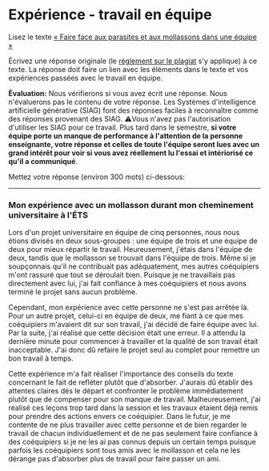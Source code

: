 # Expérience - travail en équipe

Lisez le texte [« Faire face aux parasites et aux mollassons dans une équipe »](https://etsmtl365-my.sharepoint.com/:w:/g/personal/christopher_fuhrman_etsmtl_ca/EcmQ4mhrCt5Ml9FUOiAPMmQBqtH3Z65GXrMLngDaeRCP8g?e=8JXrlf)

Écrivez une réponse originale (le [règlement sur le plagiat](https://www.etsmtl.ca/Etudes/citer-pas-plagier) s'y applique) à ce texte.
La réponse doit faire un lien avec les éléments dans le texte et vos expériences passées avec le travail en équipe.

**Évaluation:** Nous vérifierons si vous avez écrit une réponse.
Nous n'évaluerons pas le contenu de votre réponse.
Les Systèmes d'intelligence artificielle générative (SIAG) font des réponses faciles à reconnaître comme des réponses provenant des SIAG. 
⚠️Vous n'avez pas l'autorisation d'utiliser les SIAG pour ce travail. 
Plus tard dans le semestre, **si votre équipe porte un manque de performance à l'attention de la personne enseignante, votre réponse et celles de toute l'équipe seront lues avec un grand intérêt pour voir si vous avez réellement lu l'essai et intériorisé ce qu'il a communiqué**.

Mettez votre réponse (environ 300 mots) ci-dessous:

---
### Mon expérience avec un mollasson durant mon cheminement universitaire à l'ÉTS

Lors d'un projet universitaire en équipe de cinq personnes, nous nous étions divisés en deux sous-groupes : une équipe de trois et une équipe de deux pour mieux répartir le travail. Heureusement, j'étais dans l'équipe de deux, tandis que le mollasson se trouvait dans l'équipe de trois. Même si je soupçonnais qu'il ne contribuait pas adéquatement, mes autres coéquipiers m'ont rassuré que tout se déroulait bien. Puisque je ne travaillais pas directement avec lui, j'ai fait confiance à mes coéquipiers et nous avons terminé le projet sans aucun problème.

Cependant, mon expérience avec cette personne ne s'est pas arrêtée là. Pour un autre projet, celui-ci en équipe de deux, me fiant à ce que mes coéquipiers m'avaient dit sur son travail, j'ai décidé de faire équipe avec lui. Par la suite, j'ai réalisé que cette décision était une erreur. Il a attendu la dernière minute pour commencer à travailler et la qualité de son travail était inacceptable. J'ai donc dû refaire le projet seul au complet pour remettre un bon travail à temps.

Cette expérience m'a fait réaliser l'importance des conseils du texte concernant le fait de refléter plutôt que d'absorber. J'aurais dû établir des attentes claires dès le départ et confronter le problème immédiatement plutôt que de compenser pour son manque de travail. Malheureusement, j'ai réalisé ces leçons trop tard dans la session et les travaux étaient déjà remis pour prendre des actions envers ce coéquipier. Dans le futur, je me contente de ne plus travailler avec cette personne et de bien regarder le travail de chacun individuellement et de ne pas seulement faire confiance à des coéquipiers si je ne les ai pas connus depuis un certain temps puisque parfois les coéquipiers sont tous amis avec le mollasson et cela ne les dérange pas d'absorber plus de travail pour faire passer un ami.